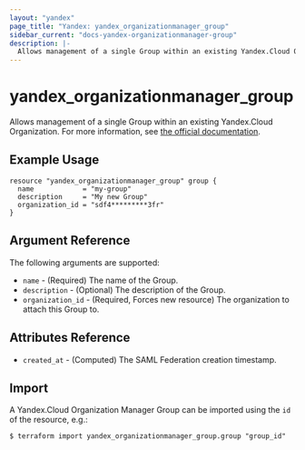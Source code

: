 ```yaml
---
layout: "yandex"
page_title: "Yandex: yandex_organizationmanager_group"
sidebar_current: "docs-yandex-organizationmanager-group"
description: |-
  Allows management of a single Group within an existing Yandex.Cloud Organization.
---
```


# yandex\_organizationmanager\_group

Allows management of a single Group within an existing Yandex.Cloud Organization. For more information, see [the official documentation](https://cloud.yandex.com/en-ru/docs/organization/manage-groups).

## Example Usage

```hcl
resource "yandex_organizationmanager_group" group {
  name            = "my-group"
  description     = "My new Group"
  organization_id = "sdf4*********3fr"
}
```

## Argument Reference

The following arguments are supported:

* `name` - (Required) The name of the Group.
* `description` - (Optional) The description of the Group.
* `organization_id` - (Required, Forces new resource) The organization to attach this Group to.

## Attributes Reference

* `created_at` - (Computed) The SAML Federation creation timestamp.

## Import

A Yandex.Cloud Organization Manager Group can be imported using the `id` of the resource, e.g.:

```
$ terraform import yandex_organizationmanager_group.group "group_id"
```
